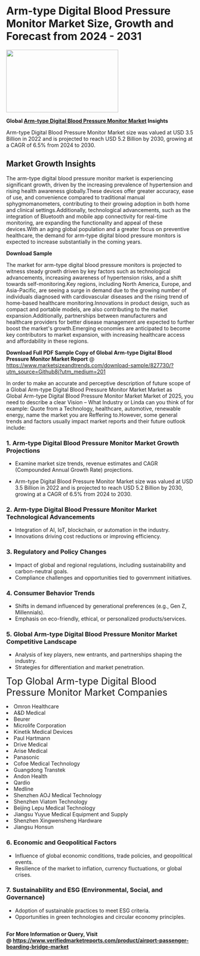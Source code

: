 <H1>Arm-type Digital Blood Pressure Monitor Market Size, Growth and Forecast from 2024 - 2031</H1><img class="aligncenter size-medium wp-image-584254" src="https://thirdeyenews.in/wp-content/uploads/2024/09/Global-Market-Research-300x168.jpeg" alt="" width="300" height="168" /><p><strong>Global&nbsp;<a href="https://www.marketsizeandtrends.com/download-sample/827730/?utm_source=Github8j?utm_medium=201">Arm-type Digital Blood Pressure Monitor Market</a> Insights</strong></p><p>Arm-type Digital Blood Pressure Monitor Market size was valued at USD 3.5 Billion in 2022 and is projected to reach USD 5.2 Billion by 2030, growing at a CAGR of 6.5% from 2024 to 2030.</p><p><h2>Market Growth Insights</h2> <p>The arm-type digital blood pressure monitor market is experiencing significant growth, driven by the increasing prevalence of hypertension and rising health awareness globally.These devices offer greater accuracy, ease of use, and convenience compared to traditional manual sphygmomanometers, contributing to their growing adoption in both home and clinical settings.Additionally, technological advancements, such as the integration of Bluetooth and mobile app connectivity for real-time monitoring, are expanding the functionality and appeal of these devices.With an aging global population and a greater focus on preventive healthcare, the demand for arm-type digital blood pressure monitors is expected to increase substantially in the coming years.</p> <p><strong>Download Sample</strong></p> <p>The market for arm-type digital blood pressure monitors is projected to witness steady growth driven by key factors such as technological advancements, increasing awareness of hypertension risks, and a shift towards self-monitoring.Key regions, including North America, Europe, and Asia-Pacific, are seeing a surge in demand due to the growing number of individuals diagnosed with cardiovascular diseases and the rising trend of home-based healthcare monitoring.Innovations in product design, such as compact and portable models, are also contributing to the market expansion.Additionally, partnerships between manufacturers and healthcare providers for better disease management are expected to further boost the market's growth.Emerging economies are anticipated to become key contributors to market expansion, with increasing healthcare access and affordability in these regions.</p> <p><span class=""><strong>Download Full PDF Sample Copy of Global Arm-type Digital Blood Pressure Monitor Market Report</strong> @ <a href="https://www.marketsizeandtrends.com/download-sample/827730/?utm_source=Github8j?utm_medium=201" target="_blank">https://www.marketsizeandtrends.com/download-sample/827730/?utm_source=Github8j?utm_medium=201</a></span></p><p>In order to make an accurate and perceptive description of future scope of a Global&nbsp;Arm-type Digital Blood Pressure Monitor Market Market as Global&nbsp;Arm-type Digital Blood Pressure Monitor Market Market of 2025, you need to describe a clear Vision &ndash; What Industry or Linda can you think of for example: Quote from a Technology, healthcare, automotive, renewable energy, name the market you are Reffering to.However, some general trends and factors usually impact market reports and their future outlook include:</p><h3>1.&nbsp;<strong>Arm-type Digital Blood Pressure Monitor Market Growth Projections</strong></h3><ul><li>Examine market size trends, revenue estimates and CAGR (Compounded Annual Growth Rate) projections.</li><li><p>Arm-type Digital Blood Pressure Monitor Market size was valued at USD 3.5 Billion in 2022 and is projected to reach USD 5.2 Billion by 2030, growing at a CAGR of 6.5% from 2024 to 2030.</p></li></ul><h3>2.&nbsp;<strong>Arm-type Digital Blood Pressure Monitor Market Technological Advancements</strong></h3><ul><li>Integration of AI, IoT, blockchain, or automation in the industry.</li><li>Innovations driving cost reductions or improving efficiency.</li></ul><h3>3.&nbsp;<strong>Regulatory and Policy Changes</strong></h3><ul><li>Impact of global and regional regulations, including sustainability and carbon-neutral goals.</li><li>Compliance challenges and opportunities tied to government initiatives.</li></ul><h3>4.&nbsp;<strong>Consumer Behavior Trends</strong></h3><ul><li>Shifts in demand influenced by generational preferences (e.g., Gen Z, Millennials).</li><li>Emphasis on eco-friendly, ethical, or personalized products/services.</li></ul><h3>5.&nbsp;<strong>Global Arm-type Digital Blood Pressure Monitor Market Competitive Landscape</strong></h3><ul><li>Analysis of key players, new entrants, and partnerships shaping the industry.</li><li>Strategies for differentiation and market penetration.</li></ul><p data-pm-slice="1 1 []"><span style="color: inherit; font-family: inherit; font-size: 25px;">Top Global Arm-type Digital Blood Pressure Monitor Market Companies</span></p><div class="" data-test-id=""><p><li>Omron Healthcare</li><li> A&D Medical</li><li> Beurer</li><li> Microlife Corporation</li><li> Kinetik Medical Devices</li><li> Paul Hartmann</li><li> Drive Medical</li><li> Arise Medical</li><li> Panasonic</li><li> Cofoe Medical Technology</li><li> Guangdong Transtek</li><li> Andon Health</li><li> Qardio</li><li> Medline</li><li> Shenzhen AOJ Medical Technology</li><li> Shenzhen Viatom Technology</li><li> Beijing Lepu Medical Technology</li><li> Jiangsu Yuyue Medical Equipment and Supply</li><li> Shenzhen Xingwensheng Hardware</li><li> Jiangsu Honsun</li></p></div><h3>6.&nbsp;<strong>Economic and Geopolitical Factors</strong></h3><ul><li>Influence of global economic conditions, trade policies, and geopolitical events.</li><li>Resilience of the market to inflation, currency fluctuations, or global crises.</li></ul><h3>7.&nbsp;<strong>Sustainability and ESG (Environmental, Social, and Governance)</strong></h3><ul><li>Adoption of sustainable practices to meet ESG criteria.</li><li>Opportunities in green technologies and circular economy principles.</li></ul><h2><strong style="font-size: 14px;">For More Information or Query, Visit @&nbsp;</strong><a style="background-color: #ffffff; font-size: 14px;" href="https://www.marketsizeandtrends.com/report/arm-type-digital-blood-pressure-monitor-market/" target="_blank">https://www.verifiedmarketreports.com/product/airport-passenger-boarding-bridge-market</a></h2>